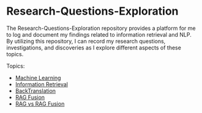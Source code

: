 # Research-Questions-Exploration

The Research-Questions-Exploration repository provides a platform for me to log and document my findings related to information retrieval and NLP. By utilizing this repository, I can record my research questions, investigations, and discoveries as I explore different aspects of these topics. 

Topics:
 -  [Machine Learning](https://docs.google.com/document/d/1Dv2YhQX6nN_G8EXl-YX04fuhzhWBrbZWdgbSahU2hiw/edit?usp=sharing)
 -  [Information Retrieval](https://docs.google.com/document/d/1swPuzXEyx6UvmaQtjEEQIYO6LN38quJInSHY1Y5IXhY/edit?usp=sharing)
 -  [BackTranslation](https://docs.google.com/document/d/1K5zPymfH-PfDlJBxqdSHsvMBY7Fb_Dw7WxgBoKFNUIM/edit?usp=sharing)
 -  [RAG Fusion](https://docs.google.com/document/d/1ii6VRtnO3UYUneG-zfvMvlq_Ri0AzIEn6nsOJODgvA4/edit?usp=sharing)
 -  [RAG vs RAG Fusion](https://docs.google.com/document/d/1ii6VRtnO3UYUneG-zfvMvlq_Ri0AzIEn6nsOJODgvA4/edit?usp=sharing)
